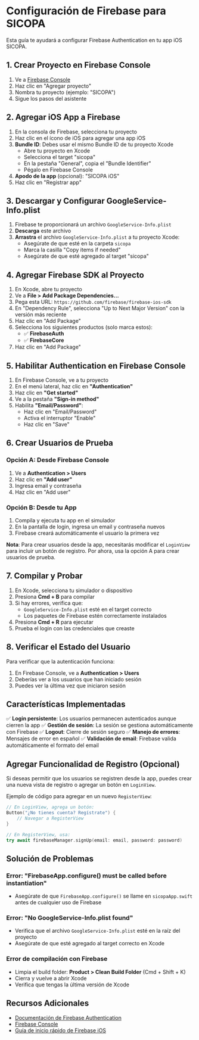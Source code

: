 # Configuración de Firebase para SICOPA

Esta guía te ayudará a configurar Firebase Authentication en tu app iOS SICOPA.

## 1. Crear Proyecto en Firebase Console

1. Ve a [Firebase Console](https://console.firebase.google.com/)
2. Haz clic en "Agregar proyecto"
3. Nombra tu proyecto (ejemplo: "SICOPA")
4. Sigue los pasos del asistente

## 2. Agregar iOS App a Firebase

1. En la consola de Firebase, selecciona tu proyecto
2. Haz clic en el ícono de iOS para agregar una app iOS
3. **Bundle ID**: Debes usar el mismo Bundle ID de tu proyecto Xcode
   - Abre tu proyecto en Xcode
   - Selecciona el target "sicopa"
   - En la pestaña "General", copia el "Bundle Identifier"
   - Pégalo en Firebase Console
4. **Apodo de la app** (opcional): "SICOPA iOS"
5. Haz clic en "Registrar app"

## 3. Descargar y Configurar GoogleService-Info.plist

1. Firebase te proporcionará un archivo `GoogleService-Info.plist`
2. **Descarga** este archivo
3. **Arrastra** el archivo `GoogleService-Info.plist` a tu proyecto Xcode:
   - Asegúrate de que esté en la carpeta `sicopa`
   - Marca la casilla "Copy items if needed"
   - Asegúrate de que esté agregado al target "sicopa"

## 4. Agregar Firebase SDK al Proyecto

1. En Xcode, abre tu proyecto
2. Ve a **File > Add Package Dependencies...**
3. Pega esta URL: `https://github.com/firebase/firebase-ios-sdk`
4. En "Dependency Rule", selecciona "Up to Next Major Version" con la versión más reciente
5. Haz clic en "Add Package"
6. Selecciona los siguientes productos (solo marca estos):
   - ✅ **FirebaseAuth**
   - ✅ **FirebaseCore**
7. Haz clic en "Add Package"

## 5. Habilitar Authentication en Firebase Console

1. En Firebase Console, ve a tu proyecto
2. En el menú lateral, haz clic en **"Authentication"**
3. Haz clic en **"Get started"**
4. Ve a la pestaña **"Sign-in method"**
5. Habilita **"Email/Password"**:
   - Haz clic en "Email/Password"
   - Activa el interruptor "Enable"
   - Haz clic en "Save"

## 6. Crear Usuarios de Prueba

### Opción A: Desde Firebase Console
1. Ve a **Authentication > Users**
2. Haz clic en **"Add user"**
3. Ingresa email y contraseña
4. Haz clic en "Add user"

### Opción B: Desde tu App
1. Compila y ejecuta tu app en el simulador
2. En la pantalla de login, ingresa un email y contraseña nuevos
3. Firebase creará automáticamente el usuario la primera vez

**Nota**: Para crear usuarios desde la app, necesitarás modificar el `LoginView` para incluir un botón de registro. Por ahora, usa la opción A para crear usuarios de prueba.

## 7. Compilar y Probar

1. En Xcode, selecciona tu simulador o dispositivo
2. Presiona **Cmd + B** para compilar
3. Si hay errores, verifica que:
   - `GoogleService-Info.plist` esté en el target correcto
   - Los paquetes de Firebase estén correctamente instalados
4. Presiona **Cmd + R** para ejecutar
5. Prueba el login con las credenciales que creaste

## 8. Verificar el Estado del Usuario

Para verificar que la autenticación funciona:

1. En Firebase Console, ve a **Authentication > Users**
2. Deberías ver a los usuarios que han iniciado sesión
3. Puedes ver la última vez que iniciaron sesión

## Características Implementadas

✅ **Login persistente**: Los usuarios permanecen autenticados aunque cierren la app
✅ **Gestión de sesión**: La sesión se gestiona automáticamente con Firebase
✅ **Logout**: Cierre de sesión seguro
✅ **Manejo de errores**: Mensajes de error en español
✅ **Validación de email**: Firebase valida automáticamente el formato del email

## Agregar Funcionalidad de Registro (Opcional)

Si deseas permitir que los usuarios se registren desde la app, puedes crear una nueva vista de registro o agregar un botón en `LoginView`.

Ejemplo de código para agregar en un nuevo `RegisterView`:

```swift
// En LoginView, agrega un botón:
Button("¿No tienes cuenta? Regístrate") {
    // Navegar a RegisterView
}

// En RegisterView, usa:
try await firebaseManager.signUp(email: email, password: password)
```

## Solución de Problemas

### Error: "FirebaseApp.configure() must be called before instantiation"
- Asegúrate de que `FirebaseApp.configure()` se llame en `sicopaApp.swift` antes de cualquier uso de Firebase

### Error: "No GoogleService-Info.plist found"
- Verifica que el archivo `GoogleService-Info.plist` esté en la raíz del proyecto
- Asegúrate de que esté agregado al target correcto en Xcode

### Error de compilación con Firebase
- Limpia el build folder: **Product > Clean Build Folder** (Cmd + Shift + K)
- Cierra y vuelve a abrir Xcode
- Verifica que tengas la última versión de Xcode

## Recursos Adicionales

- [Documentación de Firebase Authentication](https://firebase.google.com/docs/auth/ios/start)
- [Firebase Console](https://console.firebase.google.com/)
- [Guía de inicio rápido de Firebase iOS](https://firebase.google.com/docs/ios/setup)
